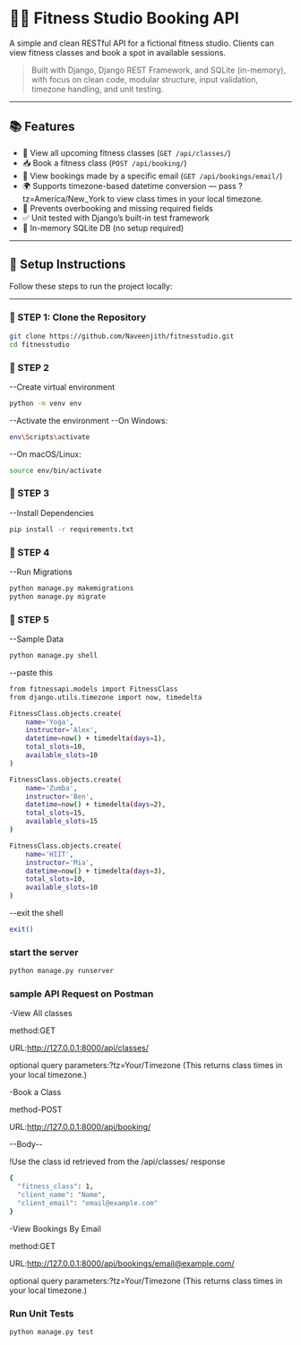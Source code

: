 # 🏋️‍♂️ Fitness Studio Booking API

A simple and clean RESTful API for a fictional fitness studio. Clients can view fitness classes and book a spot in available sessions.

> Built with Django, Django REST Framework, and SQLite (in-memory), with focus on clean code, modular structure, input validation, timezone handling, and unit testing.

---

## 📚 Features

- 📅 View all upcoming fitness classes (`GET /api/classes/`)
- 📥 Book a fitness class (`POST /api/booking/`)
- 📧 View bookings made by a specific email (`GET /api/bookings/email/`)
- 🌍 Supports timezone-based datetime conversion 
      — pass ?tz=America/New_York to view class times in your local timezone.
- 🚫 Prevents overbooking and missing required fields
- ✅ Unit tested with Django’s built-in test framework
- 🧪 In-memory SQLite DB (no setup required)

---

## 🔧 Setup Instructions
Follow these steps to run the project locally:

---

### 🔹 STEP 1: Clone the Repository

```bash
git clone https://github.com/Naveenjith/fitnesstudio.git
cd fitnesstudio
```
### 🔹 STEP 2
--Create virtual environment
```bash
python -m venv env
```
--Activate the environment
--On Windows:
```bash
env\Scripts\activate
```
--On macOS/Linux:
```bash
source env/bin/activate
```

### 🔹 STEP 3
--Install Dependencies
```bash
pip install -r requirements.txt
```

### 🔹 STEP 4
--Run Migrations
```bash
python manage.py makemigrations
python manage.py migrate
```

### 🔹 STEP 5
--Sample Data
```bash
python manage.py shell
```
--paste this
```bash
from fitnessapi.models import FitnessClass
from django.utils.timezone import now, timedelta

FitnessClass.objects.create(
    name='Yoga',
    instructor='Alex',
    datetime=now() + timedelta(days=1),
    total_slots=10,
    available_slots=10
)

FitnessClass.objects.create(
    name='Zumba',
    instructor='Ben',
    datetime=now() + timedelta(days=2),
    total_slots=15,
    available_slots=15
)

FitnessClass.objects.create(
    name='HIIT',
    instructor='Mia',
    datetime=now() + timedelta(days=3),
    total_slots=10,
    available_slots=10
)
```
--exit the shell
```bash
exit()
```

### start the server 
```bash
python manage.py runserver
```
### sample API Request on Postman
-View All classes

method:GET

URL:http://127.0.0.1:8000/api/classes/

optional query parameters:?tz=Your/Timezone
(This returns class times in your local timezone.)

-Book a Class

method-POST

URL:http://127.0.0.1:8000/api/booking/

--Body--

!Use the class id retrieved from the /api/classes/ response

```bash
{
  "fitness_class": 1,
  "client_name": "Name",
  "client_email": "email@example.com"
}
```

-View Bookings By Email

method:GET

URL:http://127.0.0.1:8000/api/bookings/email@example.com/

optional query parameters:?tz=Your/Timezone
(This returns class times in your local timezone.)

### Run Unit Tests
```bash
python manage.py test
```
